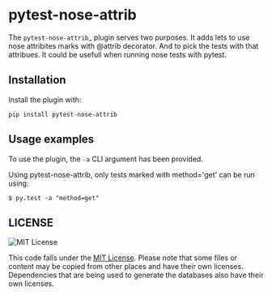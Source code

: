 # pytest-nose-attrib

The `pytest-nose-attrib`_ plugin serves two purposes. It adds lets to use
nose attribites marks with @attrib decorator. And to pick the tests with
that attribues. It could be usefull when running nose tests with pytest.

## Installation

Install the plugin with:

    pip install pytest-nose-attrib

## Usage examples

To use the plugin, the `-a` CLI argument has been
provided.

Using pytest-nose-attrib, only tests marked with method='get' can be run using:

    $ py.test -a "method=get"

## LICENSE

![MIT License](https://img.shields.io/github/license/AbdealiJK/pytest-attrib.svg)

This code falls under the
[MIT License](https://tldrlegal.com/license/mit-license).
Please note that some files or content may be copied from other places
and have their own licenses. Dependencies that are being used to generate
the databases also have their own licenses.
